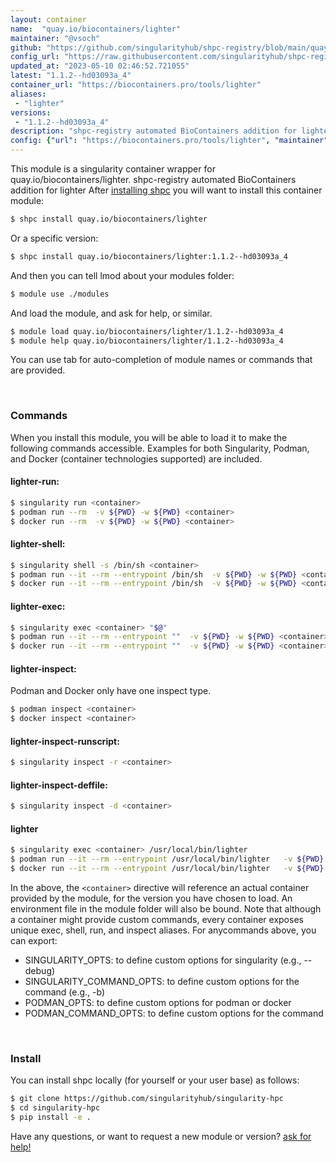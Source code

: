 ```yaml
---
layout: container
name:  "quay.io/biocontainers/lighter"
maintainer: "@vsoch"
github: "https://github.com/singularityhub/shpc-registry/blob/main/quay.io/biocontainers/lighter/container.yaml"
config_url: "https://raw.githubusercontent.com/singularityhub/shpc-registry/main/quay.io/biocontainers/lighter/container.yaml"
updated_at: "2023-05-10 02:46:52.721055"
latest: "1.1.2--hd03093a_4"
container_url: "https://biocontainers.pro/tools/lighter"
aliases:
 - "lighter"
versions:
 - "1.1.2--hd03093a_4"
description: "shpc-registry automated BioContainers addition for lighter"
config: {"url": "https://biocontainers.pro/tools/lighter", "maintainer": "@vsoch", "description": "shpc-registry automated BioContainers addition for lighter", "latest": {"1.1.2--hd03093a_4": "sha256:79f4681de7ebb56f2fcf8f9152f24f5fb7554099a47c9c158abd5db306b7c57d"}, "tags": {"1.1.2--hd03093a_4": "sha256:79f4681de7ebb56f2fcf8f9152f24f5fb7554099a47c9c158abd5db306b7c57d"}, "docker": "quay.io/biocontainers/lighter", "aliases": {"lighter": "/usr/local/bin/lighter"}}
---
```


This module is a singularity container wrapper for quay.io/biocontainers/lighter.
shpc-registry automated BioContainers addition for lighter
After [installing shpc](#install) you will want to install this container module:


```bash
$ shpc install quay.io/biocontainers/lighter
```

Or a specific version:

```bash
$ shpc install quay.io/biocontainers/lighter:1.1.2--hd03093a_4
```

And then you can tell lmod about your modules folder:

```bash
$ module use ./modules
```

And load the module, and ask for help, or similar.

```bash
$ module load quay.io/biocontainers/lighter/1.1.2--hd03093a_4
$ module help quay.io/biocontainers/lighter/1.1.2--hd03093a_4
```

You can use tab for auto-completion of module names or commands that are provided.

<br>

### Commands

When you install this module, you will be able to load it to make the following commands accessible.
Examples for both Singularity, Podman, and Docker (container technologies supported) are included.

#### lighter-run:

```bash
$ singularity run <container>
$ podman run --rm  -v ${PWD} -w ${PWD} <container>
$ docker run --rm  -v ${PWD} -w ${PWD} <container>
```

#### lighter-shell:

```bash
$ singularity shell -s /bin/sh <container>
$ podman run --it --rm --entrypoint /bin/sh  -v ${PWD} -w ${PWD} <container>
$ docker run --it --rm --entrypoint /bin/sh  -v ${PWD} -w ${PWD} <container>
```

#### lighter-exec:

```bash
$ singularity exec <container> "$@"
$ podman run --it --rm --entrypoint ""  -v ${PWD} -w ${PWD} <container> "$@"
$ docker run --it --rm --entrypoint ""  -v ${PWD} -w ${PWD} <container> "$@"
```

#### lighter-inspect:

Podman and Docker only have one inspect type.

```bash
$ podman inspect <container>
$ docker inspect <container>
```

#### lighter-inspect-runscript:

```bash
$ singularity inspect -r <container>
```

#### lighter-inspect-deffile:

```bash
$ singularity inspect -d <container>
```


#### lighter

```bash
$ singularity exec <container> /usr/local/bin/lighter
$ podman run --it --rm --entrypoint /usr/local/bin/lighter   -v ${PWD} -w ${PWD} <container> -c " $@"
$ docker run --it --rm --entrypoint /usr/local/bin/lighter   -v ${PWD} -w ${PWD} <container> -c " $@"
```



In the above, the `<container>` directive will reference an actual container provided
by the module, for the version you have chosen to load. An environment file in the
module folder will also be bound. Note that although a container
might provide custom commands, every container exposes unique exec, shell, run, and
inspect aliases. For anycommands above, you can export:

 - SINGULARITY_OPTS: to define custom options for singularity (e.g., --debug)
 - SINGULARITY_COMMAND_OPTS: to define custom options for the command (e.g., -b)
 - PODMAN_OPTS: to define custom options for podman or docker
 - PODMAN_COMMAND_OPTS: to define custom options for the command

<br>

### Install

You can install shpc locally (for yourself or your user base) as follows:

```bash
$ git clone https://github.com/singularityhub/singularity-hpc
$ cd singularity-hpc
$ pip install -e .
```

Have any questions, or want to request a new module or version? [ask for help!](https://github.com/singularityhub/singularity-hpc/issues)